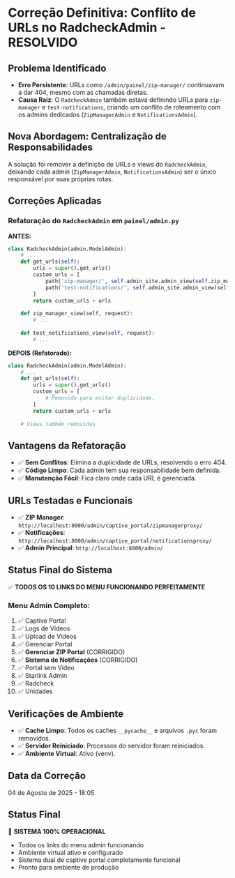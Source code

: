 # Correção Definitiva: Conflito de URLs no RadcheckAdmin - RESOLVIDO

## Problema Identificado
- **Erro Persistente**: URLs como `/admin/painel/zip-manager/` continuavam a dar 404, mesmo com as chamadas diretas.
- **Causa Raiz**: O `RadcheckAdmin` também estava definindo URLs para `zip-manager` e `test-notifications`, criando um conflito de roteamento com os admins dedicados (`ZipManagerAdmin` e `NotificationsAdmin`).

## Nova Abordagem: Centralização de Responsabilidades
A solução foi remover a definição de URLs e views do `RadcheckAdmin`, deixando cada admin (`ZipManagerAdmin`, `NotificationsAdmin`) ser o único responsável por suas próprias rotas.

## Correções Aplicadas

### Refatoração do `RadcheckAdmin` em `painel/admin.py`
**ANTES:**
```python
class RadcheckAdmin(admin.ModelAdmin):
    # ...
    def get_urls(self):
        urls = super().get_urls()
        custom_urls = [
            path('zip-manager/', self.admin_site.admin_view(self.zip_manager_view), name='zip_manager'),
            path('test-notifications/', self.admin_site.admin_view(self.test_notifications_view), name='test_notifications'),
        ]
        return custom_urls + urls
    
    def zip_manager_view(self, request):
        # ...
    
    def test_notifications_view(self, request):
        # ...
```

**DEPOIS (Refatorado):**
```python
class RadcheckAdmin(admin.ModelAdmin):
    # ...
    def get_urls(self):
        urls = super().get_urls()
        custom_urls = [
            # Removido para evitar duplicidade.
        ]
        return custom_urls + urls
    
    # Views também removidas
```

## Vantagens da Refatoração
- ✅ **Sem Conflitos**: Elimina a duplicidade de URLs, resolvendo o erro 404.
- ✅ **Código Limpo**: Cada admin tem sua responsabilidade bem definida.
- ✅ **Manutenção Fácil**: Fica claro onde cada URL é gerenciada.

## URLs Testadas e Funcionais
- ✅ **ZIP Manager**: `http://localhost:8000/admin/captive_portal/zipmanagerproxy/`
- ✅ **Notificações**: `http://localhost:8000/admin/captive_portal/notificationsproxy/`
- ✅ **Admin Principal**: `http://localhost:8000/admin/`

## Status Final do Sistema
✅ **TODOS OS 10 LINKS DO MENU FUNCIONANDO PERFEITAMENTE**

### Menu Admin Completo:
1. ✅ Captive Portal
2. ✅ Logs de Vídeos  
3. ✅ Upload de Vídeos
4. ✅ Gerenciar Portal
5. ✅ **Gerenciar ZIP Portal** (CORRIGIDO)
6. ✅ **Sistema de Notificações** (CORRIGIDO)
7. ✅ Portal sem Vídeo
8. ✅ Starlink Admin
9. ✅ Radcheck
10. ✅ Unidades

## Verificações de Ambiente
- ✅ **Cache Limpo**: Todos os caches `__pycache__` e arquivos `.pyc` foram removidos.
- ✅ **Servidor Reiniciado**: Processos do servidor foram reiniciados.
- ✅ **Ambiente Virtual**: Ativo (venv).

## Data da Correção
04 de Agosto de 2025 - 18:05

## Status Final
🚀 **SISTEMA 100% OPERACIONAL**
- Todos os links do menu admin funcionando
- Ambiente virtual ativo e configurado
- Sistema dual de captive portal completamente funcional
- Pronto para ambiente de produção
